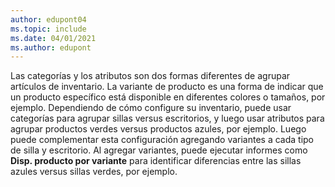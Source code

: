 ```yaml
---
author: edupont04
ms.topic: include
ms.date: 04/01/2021
ms.author: edupont
---
```

Las categorías y los atributos son dos formas diferentes de agrupar artículos de inventario. La variante de producto es una forma de indicar que un producto específico está disponible en diferentes colores o tamaños, por ejemplo. Dependiendo de cómo configure su inventario, puede usar categorías para agrupar sillas versus escritorios, y luego usar atributos para agrupar productos verdes versus productos azules, por ejemplo. Luego puede complementar esta configuración agregando variantes a cada tipo de silla y escritorio. Al agregar variantes, puede ejecutar informes como **Disp. producto por variante** para identificar diferencias entre las sillas azules versus sillas verdes, por ejemplo.
